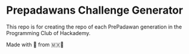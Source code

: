# Prepadawans Challenge Generator

This repo is for creating the repo of each PrePadawan generation in the Programming Club of Hackademy.

Made with 💙 from 🇲🇽🌮
